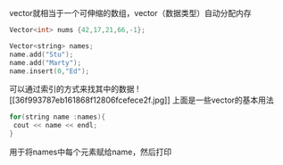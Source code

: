 vector就相当于一个可伸缩的数组，vector（数据类型）自动分配内存
```cpp
Vector<int> nums {42,17,21,66,-1};

Vector<string> names;
name.add("Stu");
name.add("Marty");
name.insert(0,"Ed");
```
可以通过索引的方式来找其中的数据
![[36f993787eb161868f12806fcefece2f.jpg]]
上面是一些vector的基本用法

```cpp
for(string name :names){
 cout << name << endl;
}
```
用于将names中每个元素赋给name，然后打印
